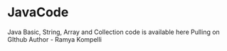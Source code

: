 # JavaCode
Java Basic, String, Array and Collection code is available here
Pulling on GIthub
Author - Ramya Kompelli
